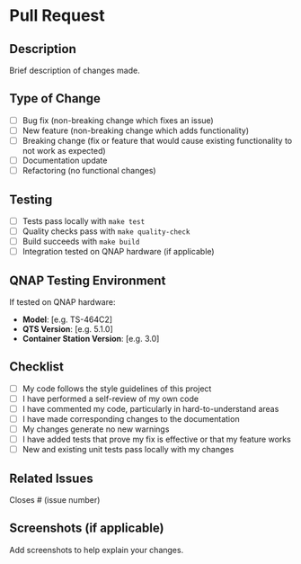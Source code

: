 # Pull Request

## Description
Brief description of changes made.

## Type of Change
- [ ] Bug fix (non-breaking change which fixes an issue)
- [ ] New feature (non-breaking change which adds functionality)
- [ ] Breaking change (fix or feature that would cause existing functionality to not work as expected)
- [ ] Documentation update
- [ ] Refactoring (no functional changes)

## Testing
- [ ] Tests pass locally with `make test`
- [ ] Quality checks pass with `make quality-check`
- [ ] Build succeeds with `make build`
- [ ] Integration tested on QNAP hardware (if applicable)

## QNAP Testing Environment
If tested on QNAP hardware:
- **Model**: [e.g. TS-464C2]
- **QTS Version**: [e.g. 5.1.0]
- **Container Station Version**: [e.g. 3.0]

## Checklist
- [ ] My code follows the style guidelines of this project
- [ ] I have performed a self-review of my own code
- [ ] I have commented my code, particularly in hard-to-understand areas
- [ ] I have made corresponding changes to the documentation
- [ ] My changes generate no new warnings
- [ ] I have added tests that prove my fix is effective or that my feature works
- [ ] New and existing unit tests pass locally with my changes

## Related Issues
Closes # (issue number)

## Screenshots (if applicable)
Add screenshots to help explain your changes.